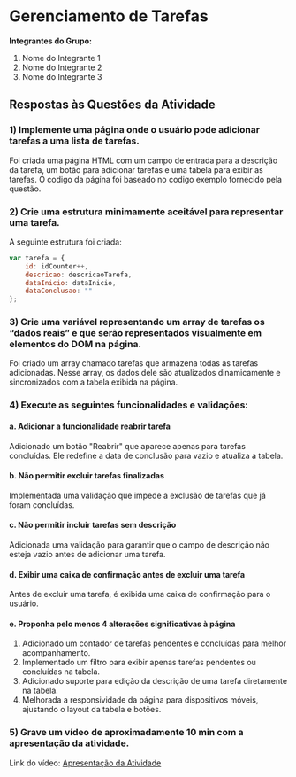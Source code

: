 # Gerenciamento de Tarefas

**Integrantes do Grupo:**
1. Nome do Integrante 1
2. Nome do Integrante 2
3. Nome do Integrante 3

## Respostas às Questões da Atividade

### **1) Implemente uma página onde o usuário pode adicionar tarefas a uma lista de tarefas.**
Foi criada uma página HTML com um campo de entrada para a descrição da tarefa, um botão para adicionar tarefas e uma tabela para exibir as tarefas. O codigo da página foi baseado no codigo exemplo fornecido pela questão.

### **2) Crie uma estrutura minimamente aceitável para representar uma tarefa.**
A seguinte estrutura foi criada:
```javascript
var tarefa = {
    id: idCounter++,
    descricao: descricaoTarefa,
    dataInicio: dataInicio,
    dataConclusao: ""
};
```

### **3) Crie uma variável representando um array de tarefas os “dados reais” e que serão representados visualmente em elementos do DOM na página.**
Foi criado um array chamado tarefas que armazena todas as tarefas adicionadas. Nesse array, os dados dele são atualizados dinamicamente e sincronizados com a tabela exibida na página.

### **4) Execute as seguintes funcionalidades e validações:**
#### a. **Adicionar a funcionalidade reabrir tarefa**
Adicionado um botão "Reabrir" que aparece apenas para tarefas concluídas. Ele redefine a data de conclusão para vazio e atualiza a tabela.

#### b. **Não permitir excluir tarefas finalizadas**
Implementada uma validação que impede a exclusão de tarefas que já foram concluídas.

#### c. **Não permitir incluir tarefas sem descrição**
Adicionada uma validação para garantir que o campo de descrição não esteja vazio antes de adicionar uma tarefa.

#### d. **Exibir uma caixa de confirmação antes de excluir uma tarefa**
Antes de excluir uma tarefa, é exibida uma caixa de confirmação para o usuário.

#### e. **Proponha pelo menos 4 alterações significativas à página**
1. Adicionado um contador de tarefas pendentes e concluídas para melhor acompanhamento.
2. Implementado um filtro para exibir apenas tarefas pendentes ou concluídas na tabela.
3. Adicionado suporte para edição da descrição de uma tarefa diretamente na tabela.
4. Melhorada a responsividade da página para dispositivos móveis, ajustando o layout da tabela e botões.

### **5) Grave um vídeo de aproximadamente 10 min com a apresentação da atividade.**
Link do vídeo: [Apresentação da Atividade](https://www.youtube.com/watch?v=dQw4w9WgXcQ)
